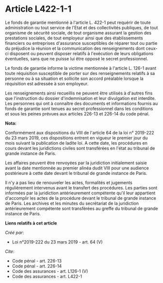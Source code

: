# Article L422-1-1

Le fonds de garantie mentionné à l'article L. 422-1 peut requérir de toute administration ou tout service de l'Etat et des
collectivités publiques, de tout organisme de sécurité sociale, de tout organisme assurant la gestion des prestations
sociales, de tout employeur ainsi que des établissements financiers ou entreprises d'assurance susceptibles de réparer tout
ou partie du préjudice la réunion et la communication des renseignements dont ceux-ci disposent ou peuvent disposer relatifs
à l'exécution de leurs obligations éventuelles, sans que ne puisse lui être opposé le secret professionnel. 

Le fonds de garantie informe la victime mentionnée à l'article L. 126-1 avant toute réquisition susceptible de porter sur des
renseignements relatifs à sa personne ou à sa situation et sollicite son accord préalable lorsque la réquisition est adressée
à son employeur. 

Les renseignements ainsi recueillis ne peuvent être utilisés à d'autres fins que l'instruction du dossier d'indemnisation et
leur divulgation est interdite. Les personnes qui ont à connaître des documents et informations fournis au fonds de garantie
sont tenues au secret professionnel dans les conditions et sous les peines prévues aux articles 226-13 et 226-14 du code
pénal.

**Nota:**

Conformément aux dispositions du VIII de l'article 64 de la loi n° 2019-222 du 23 mars 2019, ces dispositions entrent en
vigueur le premier jour du mois suivant la publication de ladite loi. A cette date, les procédures en cours devant les
juridictions civiles sont transférées en l'état au tribunal de grande instance de Paris.

Les affaires peuvent être renvoyées par la juridiction initialement saisie avant la date mentionnée au premier alinéa dudit
VIII pour une audience postérieure à cette date devant le tribunal de grande instance de Paris.

Il n'y a pas lieu de renouveler les actes, formalités et jugements régulièrement intervenus avant le transfert des
procédures. Les parties sont informées par la juridiction antérieurement compétente qu'il leur appartient d'accomplir les
actes de la procédure devant le tribunal de grande instance de Paris. Les archives et les minutes du secrétariat de la
juridiction antérieurement compétente sont transférées au greffe du tribunal de grande instance de Paris.

**Liens relatifs à cet article**

_Créé par_:

  - Loi n°2019-222 du 23 mars 2019 - art. 64 (V)

_Cite_:

  - Code pénal - art. 226-13
  - Code pénal - art. 226-14
  - Code des assurances - art. L126-1 (V)
  - Code des assurances - art. L422-1
